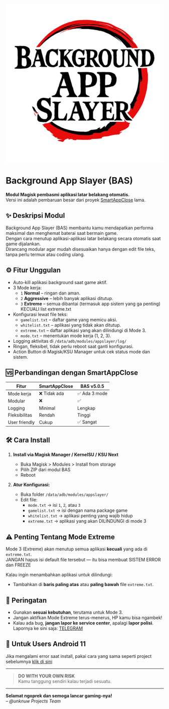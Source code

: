 ![Background-App-Slayer logo](./LOGO.png)

# Background App Slayer (BAS)

**Modul Magisk pembasmi aplikasi latar belakang otomatis.**  
Versi ini adalah pembaruan besar dari proyek [SmartAppClose](http://github.com/UNKNUW/SmartAppClose) lama.

## ✨ Deskripsi Modul

Background App Slayer (BAS) membantu kamu mendapatkan performa maksimal dan menghemat baterai saat bermain game.  
Dengan cara menutup aplikasi-aplikasi latar belakang secara otomatis saat game dijalankan.  
Dirancang modular agar mudah disesuaikan hanya dengan edit file teks, tanpa perlu termux atau coding ulang.

## ⚙️ Fitur Unggulan

- Auto-kill aplikasi background saat game aktif.
- 3 Mode kerja:
  - `1` **Normal** – ringan dan aman.
  - `2` **Aggressive** – lebih banyak aplikasi ditutup.
  - `3` **Extreme** – semua dibantai (termasuk app sistem yang ga penting) KECUALI list extreme.txt
- Konfigurasi lewat file teks:
  - `gamelist.txt` – daftar game yang memicu aksi.
  - `whitelist.txt` – aplikasi yang tidak akan ditutup.
  - `extreme.txt` – daftar aplikasi yang akan dilindungi di Mode 3.
  - `mode.txt` – menentukan mode kerja (1, 2, 3).
- Logging aktivitas di `/data/adb/modules/appslayer/log/`
- Ringan, fleksibel, tidak perlu reboot saat ganti konfigurasi.
- Action Button di Magisk/KSU Manager untuk cek status mode dan sistem.

## 🆚 Perbandingan dengan SmartAppClose

| Fitur | SmartAppClose | BAS v5.0.5 |
|-------|----------------|------------|
| Mode kerja | ❌ Tidak ada | ✅ Ada 3 mode |
| Modular | ❌ | ✅ |
| Logging | Minimal | Lengkap |
| Fleksibilitas | Rendah | Tinggi |
| User friendly | Cukup | ✅ Sangat |

## 🛠️ Cara Install

1. **Install via Magisk Manager / KernelSU / KSU Next**
   - Buka Magisk > Modules > Install from storage
   - Pilih ZIP dari modul BAS
   - Reboot

2. **Atur Konfigurasi:**
   - Buka folder `/data/adb/modules/appslayer/`
   - Edit file:
     - `mode.txt` → isi `1`, `2`, atau `3`
     - `gamelist.txt` → isi dengan nama package game
     - `whitelist.txt` → aplikasi penting yang wajib hidup
     - `extreme.txt` → aplikasi yang akan DILINDUNGI di mode 3

## ⚠️ Penting Tentang Mode Extreme

Mode 3 (Extreme) akan menutup semua aplikasi **kecuali** yang ada di `extreme.txt`.  
JANGAN hapus isi default file tersebut — itu bisa membuat SISTEM ERROR dan FREEZE 

Kalau ingin menambahkan aplikasi untuk dilindungi:
- Tambahkan di **baris paling atas** atau **paling bawah** file `extreme.txt`.

## 🚨 Peringatan

- Gunakan **sesuai kebutuhan**, terutama untuk Mode 3.
- Jangan aktifkan Mode Extreme terus-menerus, HP kamu bisa ngambek!
- Kalau ada bug, **jangan lapor ke service center**, apalagi **lapor polisi**. Lapornya ke sini saja:
  [TELEGRAM](https://t.me/unknuwprojects)

## 🤖 Untuk Users Android 11  
Jika mengalami error saat install, pakai cara yang sama seperti project sebelumnya [klik di sini](https://github.com/UNKNUW/SmartAppClose/blob/main/for_Android_11.md)

---

> **DO WITH YOUR OWN RISK**  
> Kamu tanggung sendiri kalau terjadi sesuatu.

---

**Selamat ngoprek dan semoga lancar gaming-nya!**  
_– @unknuw Projects Team_

